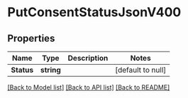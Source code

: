 # PutConsentStatusJsonV400

## Properties
Name | Type | Description | Notes
------------ | ------------- | ------------- | -------------
**Status** | **string** |  | [default to null]

[[Back to Model list]](../README.md#documentation-for-models) [[Back to API list]](../README.md#documentation-for-api-endpoints) [[Back to README]](../README.md)


